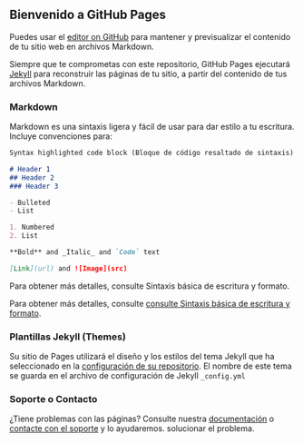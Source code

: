 ## Bienvenido a GitHub Pages

Puedes usar el [editor on GitHub](https://github.com/ianvatega/ianvatega.github.io/edit/main/index.md) para mantener y previsualizar el contenido de tu sitio web en archivos Markdown.

Siempre que te comprometas con este repositorio, GitHub Pages ejecutará [Jekyll](https://jekyllrb.com/) para reconstruir las páginas de tu sitio, a partir del contenido de tus archivos Markdown.

### Markdown

Markdown es una sintaxis ligera y fácil de usar para dar estilo a tu escritura. Incluye convenciones para:

```markdown
Syntax highlighted code block (Bloque de código resaltado de sintaxis)

# Header 1
## Header 2
### Header 3

- Bulleted
- List

1. Numbered
2. List

**Bold** and _Italic_ and `Code` text

[Link](url) and ![Image](src)
```

Para obtener más detalles, consulte Sintaxis básica de escritura y formato.

Para obtener más detalles, consulte [consulte Sintaxis básica de escritura y formato](https://docs.github.com/en/github/writing-on-github/getting-started-with-writing-and-formatting-on-github/basic-writing-and-formatting-syntax).

### Plantillas Jekyll (Themes)

Su sitio de Pages utilizará el diseño y los estilos del tema Jekyll que ha seleccionado en la [configuración de su repositorio](https://github.com/ianvatega/ianvatega.github.io/settings/pages). El nombre de este tema se guarda en el archivo de configuración de Jekyll `_config.yml`

### Soporte o Contacto

¿Tiene problemas con las páginas? Consulte nuestra [documentación](https://docs.github.com/categories/github-pages-basics/) o [contacte con el soporte](https://support.github.com/contact) y lo ayudaremos. solucionar el problema.

